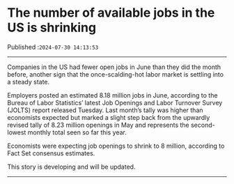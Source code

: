 # The number of available jobs in the US is shrinking

Published :`2024-07-30 14:13:53`

---

Companies in the US had fewer open jobs in June than they did the month before, another sign that the once-scalding-hot labor market is settling into a steady state.

Employers posted an estimated 8.18 million jobs in June, according to the Bureau of Labor Statistics’ latest Job Openings and Labor Turnover Survey (JOLTS) report released Tuesday. Last month’s tally was higher than economists expected but marked a slight step back from the upwardly revised tally of 8.23 million openings in May and represents the second-lowest monthly total seen so far this year.

Economists were expecting job openings to shrink to 8 million, according to Fact Set consensus estimates.

This story is developing and will be updated.

---


